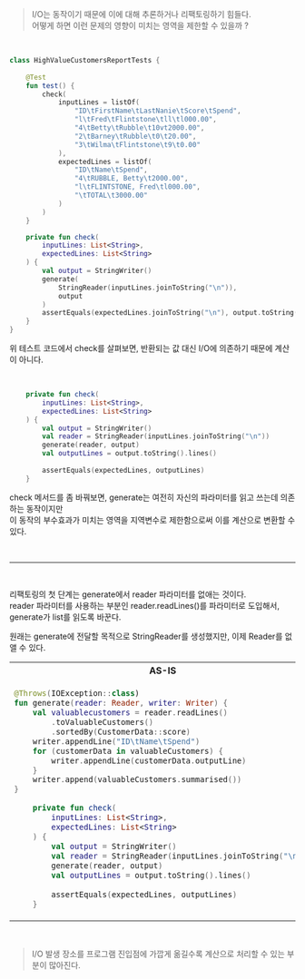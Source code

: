 > I/O는 동작이기 때문에 이에 대해 추론하거나 리팩토링하기 힘들다. <br>
> 어떻게 하면 이런 문제의 영향이 미치는 영역을 제한할 수 있을까 ?

<br>

```kt
class HighValueCustomersReportTests {
    
    @Test
    fun test() {
        check(
            inputLines = listOf(
                "ID\tFirstName\tLastNanie\tScore\tSpend",
                "l\tFred\tFlintstone\tll\tl000.00",
                "4\tBetty\tRubble\t10vt2000.00",
                "2\tBarney\tRubble\t0\t20.00",
                "3\tWilma\tFlintstone\t9\t0.00"
            ),
            expectedLines = listOf(
                "ID\tName\tSpend",
                "4\tRUBBLE, Betty\t2000.00",
                "l\tFLINTSTONE, Fred\tl000.00",
                "\tTOTAL\t3000.00"
            )
        )
    }

    private fun check(
        inputLines: List<String>,
        expectedLines: List<String>
    ) {
        val output = StringWriter() 
        generate(
            StringReader(inputLines.joinToString("\n")),
            output
        )
        assertEquals(expectedLines.joinToString("\n"), output.toString())
    }
}
```

위 테스트 코드에서 check를 살펴보면, 반환되는 값 대신 I/O에 의존하기 때문에 계산이 아니다.

<br>

```kt
    private fun check(
        inputLines: List<String>,
        expectedLines: List<String>
    ) {
        val output = StringWriter()
        val reader = StringReader(inputLines.joinToString("\n"))
        generate(reader, output)
        val outputLines = output.toString().lines()
    
        assertEquals(expectedLines, outputLines)
    }
```

check 메서드를 좀 바꿔보면, generate는 여전히 자신의 파라미터를 읽고 쓰는데 의존하는 동작이지만 <br>
이 동작의 부수효과가 미치는 영역을 지역변수로 제한함으로써 이를 계산으로 변환할 수 있다.

<br>
<hr>
<br>

리팩토링의 첫 단계는 generate에서 reader 파라미터를 없애는 것이다. <br>
reader 파라미터를 사용하는 부분인 reader.readLines()를 파라미터로 도입해서, generate가 list를 읽도록 바꾼다.

원래는 generate에 전달할 목적으로 StringReader를 생성했지만, 이제 Reader를 없앨 수 있다.



<table>
<th>
AS-IS
</th>
<th>
TO-BE
</th>
<tr>
<td>

```kt
@Throws(IOException::class)
fun generate(reader: Reader, writer: Writer) {
    val valuablecustomers = reader.readLines()
        .toValuableCustomers()
        .sortedBy(CustomerData::score) 
    writer.appendLine("ID\tName\tSpend")
    for (customerData in valuableCustomers) {
        writer.appendLine(customerData.outputLine) 
    }
    writer.append(valuableCustomers.summarised()) 
}
```

```kt
    private fun check(
        inputLines: List<String>,
        expectedLines: List<String>
    ) {
        val output = StringWriter()
        val reader = StringReader(inputLines.joinToString("\n"))
        generate(reader, output)
        val outputLines = output.toString().lines()
    
        assertEquals(expectedLines, outputLines)
    }
```

</td>
<td>

```kt
@Throws(IOException::class)
fun generate(writer: Writer, lines: List<String>) {
    val valuablecustomers = lines
        .toValuableCustomers()
        .sortedBy(CustomerData::score) 
    writer.appendLine("ID\tName\tSpend")
    for (customerData in valuableCustomers) {
        writer.appendLine(customerData.outputLine) 
    }
    writer.append(valuableCustomers.summarised()) 
}
```


```kt
    private fun check(
        inputLines: List<String>,
        expectedLines: List<String>
    ) {
        val output = StringWriter()
        generate(output, inputLines)
        val outputLines = output.toString().lines()
    
        assertEquals(expectedLines, outputLines)
    }
```

</td>
</tr>
</table>

<br>




> I/O 발생 장소를 프로그램 진입점에 가깝게 옮길수록 계산으로 처리할 수 있는 부분이 많아진다.


